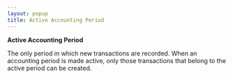 ```yaml
---
layout: popup
title: Active Accounting Period
---
```



**Active Accounting Period**


The only period in which new transactions are recorded. When an accounting  period is made active, only those transactions that belong to the active  period can be created.
